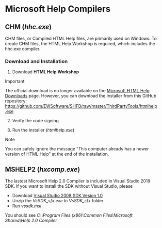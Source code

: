 # Microsoft Help Compilers

## CHM (*hhc.exe*)

CHM files, or Compiled HTML Help files, are primarily used on Windows. To create CHM files, the HTML Help Workshop is required, which includes the hhc.exe compiler.

### Download and Installation

1. Download **HTML Help Workshop**

> [!IMPORTANT]
>
> The official download is no longer available on the [Microsoft HTML Help Downloads](https://learn.microsoft.com/en-us/previous-versions/windows/desktop/htmlhelp/microsoft-html-help-downloads) page. However, you can download the installer from this GitHub repository:
> https://github.com/EWSoftware/SHFB/raw/master/ThirdPartyTools/htmlhelp.exe

2. Verify the code signing

3. Run the installer (*htmlhelp.exe*)

> [!NOTE]
> 
> You can safely ignore the message "This computer already has a newer version of HTML Help" at the end of the installation.

## MSHELP2 (*hxcomp.exe*)

The lastest Microsoft Help 2.0 Compiler is included in Visual Studio 2018 SDK. If you want to install the SDK without Visual Studio, please

- Download [Visual Studio 2008 SDK Vesion 1.0](https://www.microsoft.com/en-us/download/details.aspx?id=508)
- Unzip the *VsSDK_sfx.exe* to *VsSDK_sfx* folder
- Run *vssdk.msi*

You should see *C:\Program Files (x86)\Common Files\Microsoft Shared\Help 2.0 Compiler*
